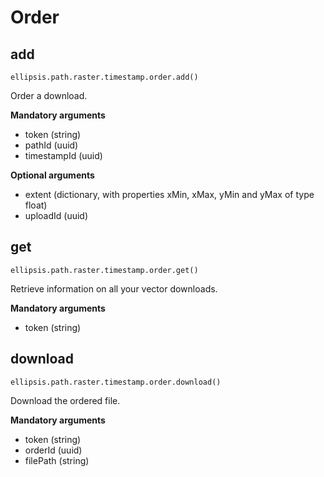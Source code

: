 # Order

## add

    ellipsis.path.raster.timestamp.order.add()

Order a download.

**Mandatory arguments**

- token (string)
- pathId (uuid)
- timestampId (uuid)

**Optional arguments**

- extent (dictionary, with properties xMin, xMax, yMin and yMax of type float)
- uploadId (uuid)

## get

    ellipsis.path.raster.timestamp.order.get()

Retrieve information on all your vector downloads.

**Mandatory arguments**

- token (string)

## download

    ellipsis.path.raster.timestamp.order.download()

Download the ordered file.

**Mandatory arguments**

- token (string)
- orderId (uuid)
- filePath (string)
